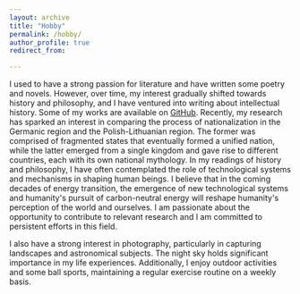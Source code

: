 ```yaml
---
layout: archive
title: "Hobby"
permalink: /hobby/
author_profile: true
redirect_from:

---
```


 <!-- 我之前比较热爱文学，写过一些诗歌和小说。之后逐渐更加喜欢历史与哲学，并尝试进行了一些思想史的写作，有些作品放到了github上。近期的研究让我对德意志地区的民族化与波兰立陶宛地区的民族化的对比产生兴趣，前者由破碎的邦国组成统一国家，后者由一个王国形成了不同国家，诞生了不同的民族神话。我在历史与哲学的阅读中不止一次关注技术系统与机制对人的塑造作用，我认为在未来数十年的能源转型中，新兴涌现的技术体系和人类对无碳能源发起的史无前例的挑战，将会重新塑造人类对整个世界和自身的看法。我对自己能够加入与之相关的研究充满热情，愿意在其中持之以恒地努力。

我也比较喜欢摄影，主要是风光与天文主题。星空在我的生命体验中占据很重要的地位。同时我也喜爱户外运动以及有些球类运动，我保持着每周规律运动的习惯。  -->
I used to have a strong passion for literature and have written some poetry and novels. However, over time, my interest gradually shifted towards history and philosophy, and I have ventured into writing about intellectual history. Some of my works are available on [GitHub](https://dichter97.github.io/archives/). Recently, my research has sparked an interest in comparing the process of nationalization in the Germanic region and the Polish-Lithuanian region. The former was comprised of fragmented states that eventually formed a unified nation, while the latter emerged from a single kingdom and gave rise to different countries, each with its own national mythology. In my readings of history and philosophy, I have often contemplated the role of technological systems and mechanisms in shaping human beings. I believe that in the coming decades of energy transition, the emergence of new technological systems and  humanity's pursuit of carbon-neutral energy will reshape humanity's perception of the world and ourselves. I am passionate about the opportunity to contribute to relevant research and I am committed to persistent efforts in this field.

I also have a strong interest in photography, particularly in capturing landscapes and astronomical subjects. The night sky holds significant importance in my life experiences. Additionally, I enjoy outdoor activities and some ball sports, maintaining a regular exercise routine on a weekly basis.

<!--This is an item in your portfolio. It can be have images or nice text. If you name the file .md, it will be parsed as markdown. If you name the file .html, it will be parsed as HTML.  -->
